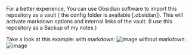 For a better experience, You can use Obsidian software to import this repository as a vault ( the config folder is available [.obsidian]).
This will activate markdown options and internal links of the vault. (I use this repository as a Backup of my notes.)

Take a look at this example:
with markdown:
![image](https://github.com/AfshinShekaari/ObsNotes/assets/96336315/36feaa4e-77ad-489c-a391-c057f7c2ff74)
without markdown:
![image](https://github.com/AfshinShekaari/ObsNotes/assets/96336315/75175c50-76b3-42bb-a269-0a18da726ac9)
